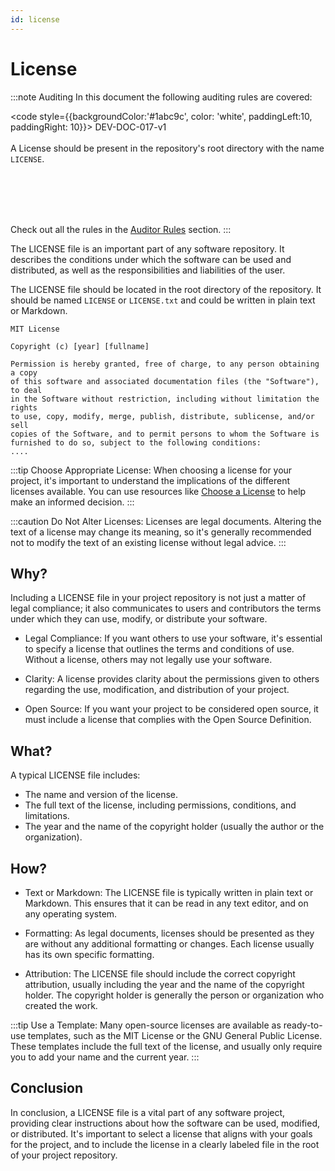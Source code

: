 ```yaml
---
id: license
---
```


# License

:::note Auditing
In this document the following auditing rules are covered:

<code style={{backgroundColor:'#1abc9c', color: 'white', paddingLeft:10, paddingRight: 10}}>
DEV-DOC-017-v1
</code>
<br></br>
A License should be present in the repository's root directory with the name <code>LICENSE</code>.

<br></br>
<br></br>

Check out all the rules in the <a href="/auditor/rules">Auditor Rules</a> section.
:::


The LICENSE file is an important part of any software repository. It describes the conditions under which the software can be used and distributed, as well as the responsibilities and liabilities of the user.

The LICENSE file should be located in the root directory of the repository. It should be named `LICENSE` or `LICENSE.txt` and could be written in plain text or Markdown.

```text title="/LICENSE"
MIT License

Copyright (c) [year] [fullname]

Permission is hereby granted, free of charge, to any person obtaining a copy
of this software and associated documentation files (the "Software"), to deal
in the Software without restriction, including without limitation the rights
to use, copy, modify, merge, publish, distribute, sublicense, and/or sell
copies of the Software, and to permit persons to whom the Software is
furnished to do so, subject to the following conditions:
....
```

:::tip
Choose Appropriate License: When choosing a license for your project, it's important to understand the implications of the different licenses available. You can use resources like [Choose a License](https://choosealicense.com/) to help make an informed decision.
:::

:::caution
Do Not Alter Licenses: Licenses are legal documents. Altering the text of a license may change its meaning, so it's generally recommended not to modify the text of an existing license without legal advice.
:::

## Why?

Including a LICENSE file in your project repository is not just a matter of legal compliance; it also communicates to users and contributors the terms under which they can use, modify, or distribute your software.

- Legal Compliance: If you want others to use your software, it's essential to specify a license that outlines the terms and conditions of use. Without a license, others may not legally use your software.

- Clarity: A license provides clarity about the permissions given to others regarding the use, modification, and distribution of your project.

- Open Source: If you want your project to be considered open source, it must include a license that complies with the Open Source Definition.

## What?

A typical LICENSE file includes:

- The name and version of the license.
- The full text of the license, including permissions, conditions, and limitations.
- The year and the name of the copyright holder (usually the author or the organization).

## How?

- Text or Markdown: The LICENSE file is typically written in plain text or Markdown. This ensures that it can be read in any text editor, and on any operating system.

- Formatting: As legal documents, licenses should be presented as they are without any additional formatting or changes. Each license usually has its own specific formatting.

- Attribution: The LICENSE file should include the correct copyright attribution, usually including the year and the name of the copyright holder. The copyright holder is generally the person or organization who created the work.

:::tip
Use a Template: Many open-source licenses are available as ready-to-use templates, such as the MIT License or the GNU General Public License. These templates include the full text of the license, and usually only require you to add your name and the current year.
:::

## Conclusion

In conclusion, a LICENSE file is a vital part of any software project, providing clear instructions about how the software can be used, modified, or distributed. It's important to select a license that aligns with your goals for the project, and to include the license in a clearly labeled file in the root of your project repository.
